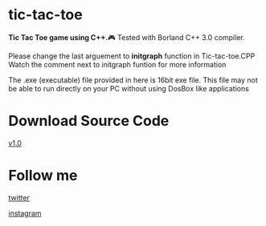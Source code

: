 # tic-tac-toe
**Tic Tac Toe game using C++.**:video_game: Tested with Borland C++ 3.0 compiler.

Please change the last arguement to **initgraph** function in Tic-tac-toe.CPP
Watch the comment next to initgraph funtion for more information

The .exe (executable) file provided in here is 16bit exe file. This file may not be able to run directly on your PC without using DosBox like applications

# Download Source Code
[v1.0](https://github.com/thunder-coding/tic-tac-toe/archive/v1.0.zip)


# Follow me
[twitter](https://www.twitter.com/CodingThunder)

[instagram](https://www.instagram.com/thunder_coding.expert)
